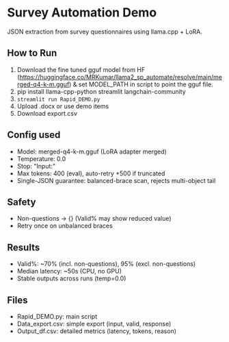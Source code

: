# Survey Automation Demo

JSON extraction from survey questionnaires using llama.cpp + LoRA.

## How to Run
1. Download the fine tuned gguf model from HF (https://huggingface.co/MRKumar/llama2_sp_automate/resolve/main/merged-q4-k-m.gguf) & set MODEL_PATH in script to point the gguf file.
2. pip install llama-cpp-python streamlit langchain-community
3. `streamlit run Rapid_DEMO.py`
4. Upload .docx or use demo items
5. Download export.csv

## Config used
- Model: merged-q4-k-m.gguf (LoRA adapter merged)
- Temperature: 0.0
- Stop: "Input:"
- Max tokens: 400 (eval), auto-retry +500 if truncated
- Single-JSON guarantee: balanced-brace scan, rejects multi-object tail

## Safety
- Non-questions → {} (Valid% may show reduced value)
- Retry once on unbalanced braces

## Results
- Valid%: ~70% (incl. non-questions), 95% (excl. non-questions)
- Median latency: ~50s (CPU, no GPU)
- Stable outputs across runs (temp=0.0)

## Files
- Rapid_DEMO.py: main script
- Data_export.csv: simple export (input, valid, response)
- Output_df.csv: detailed metrics (latency, tokens, reason)

